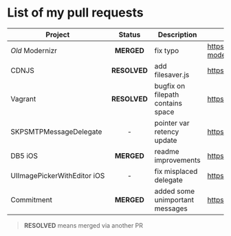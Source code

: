 # List of my pull requests

| Project | Status | Description | Link |
| ------- | :----: | ----------- | ---- |
| *Old* Modernizr | **MERGED** | fix typo | https://github.com/Modernizr/the-old-modernizr.com/pull/50 |
| CDNJS | **RESOLVED** | add filesaver.js | https://github.com/cdnjs/cdnjs/pull/3732 |
| Vagrant | **RESOLVED** | bugfix on filepath contains space | https://github.com/hashicorp/vagrant/pull/3306 |
| SKPSMTPMessageDelegate | - | pointer var retency update | https://github.com/jetseven/skpsmtpmessage/pull/13 |
| DB5 iOS | **MERGED** | readme improvements | https://github.com/brentsimmons/DB5/pull/10 |
| UIImagePickerWithEditor&nbsp;iOS | - | fix misplaced delegate | https://github.com/yogev77/UIImagePickerWithEditor/pull/3 |
| Commitment | **MERGED** | added some unimportant messages | https://github.com/ngerakines/commitment/pull/53 |

> **RESOLVED** means merged via another PR
